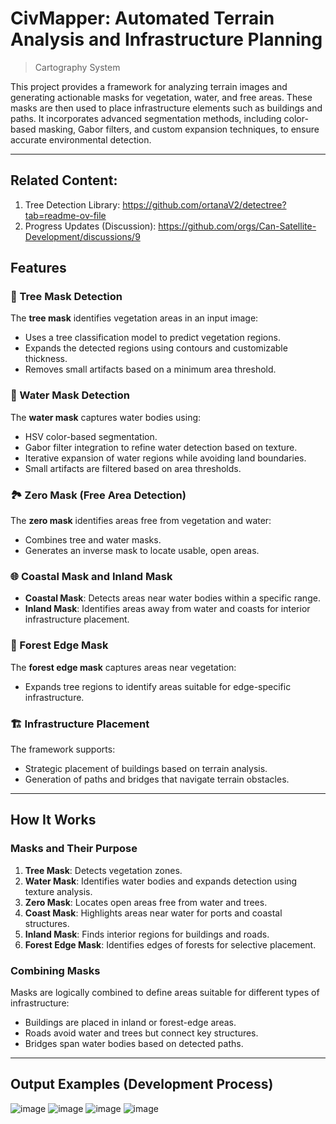 # CivMapper: Automated Terrain Analysis and Infrastructure Planning
> Cartography System

This project provides a framework for analyzing terrain images and generating actionable masks for vegetation, water, and free areas. These masks are then used to place infrastructure elements such as buildings and paths. It incorporates advanced segmentation methods, including color-based masking, Gabor filters, and custom expansion techniques, to ensure accurate environmental detection.

---

## Related Content:
1. Tree Detection Library: https://github.com/ortanaV2/detectree?tab=readme-ov-file
4. Progress Updates (Discussion): https://github.com/orgs/Can-Satellite-Development/discussions/9

## Features

### 🌳 Tree Mask Detection
The **tree mask** identifies vegetation areas in an input image:
- Uses a tree classification model to predict vegetation regions.
- Expands the detected regions using contours and customizable thickness.
- Removes small artifacts based on a minimum area threshold.

### 🌊 Water Mask Detection
The **water mask** captures water bodies using:
- HSV color-based segmentation.
- Gabor filter integration to refine water detection based on texture.
- Iterative expansion of water regions while avoiding land boundaries.
- Small artifacts are filtered based on area thresholds.

### 🏞 Zero Mask (Free Area Detection)
The **zero mask** identifies areas free from vegetation and water:
- Combines tree and water masks.
- Generates an inverse mask to locate usable, open areas.

### 🌐 Coastal Mask and Inland Mask
- **Coastal Mask**: Detects areas near water bodies within a specific range.
- **Inland Mask**: Identifies areas away from water and coasts for interior infrastructure placement.

### 🌲 Forest Edge Mask
The **forest edge mask** captures areas near vegetation:
- Expands tree regions to identify areas suitable for edge-specific infrastructure.

### 🏗 Infrastructure Placement
The framework supports:
- Strategic placement of buildings based on terrain analysis.
- Generation of paths and bridges that navigate terrain obstacles.

---

## How It Works

### Masks and Their Purpose
1. **Tree Mask**: Detects vegetation zones.
2. **Water Mask**: Identifies water bodies and expands detection using texture analysis.
3. **Zero Mask**: Locates open areas free from water and trees.
4. **Coast Mask**: Highlights areas near water for ports and coastal structures.
5. **Inland Mask**: Finds interior regions for buildings and roads.
6. **Forest Edge Mask**: Identifies edges of forests for selective placement.

### Combining Masks
Masks are logically combined to define areas suitable for different types of infrastructure:
- Buildings are placed in inland or forest-edge areas.
- Roads avoid water and trees but connect key structures.
- Bridges span water bodies based on detected paths.

---

## Output Examples (Development Process)
![image](https://github.com/user-attachments/assets/fc2deaea-d6f2-4d62-8eb9-e939232a5348)
![image](https://github.com/user-attachments/assets/612fc5cb-6aef-4252-951a-60755f6ee357)
![image](https://github.com/user-attachments/assets/60609d98-5a04-4cb7-a7a4-b45d1609edb4)
![image](https://github.com/user-attachments/assets/ab2d3729-2893-48d0-96be-c83d74057697)




